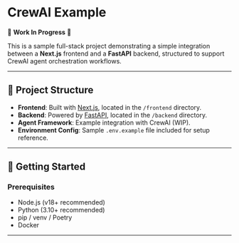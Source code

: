 # CrewAI Example

🚧 **Work In Progress** 🚧

This is a sample full-stack project demonstrating a simple integration between a **Next.js** frontend and a **FastAPI** backend, structured to support CrewAI agent orchestration workflows.

---

## 🧠 Project Structure

- **Frontend**: Built with [Next.js](https://nextjs.org/), located in the `/frontend` directory.
- **Backend**: Powered by [FastAPI](https://fastapi.tiangolo.com/), located in the `/backend` directory.
- **Agent Framework**: Example integration with CrewAI (WIP).
- **Environment Config**: Sample `.env.example` file included for setup reference.

---

## 🔧 Getting Started

### Prerequisites

- Node.js (v18+ recommended)
- Python (3.10+ recommended)
- pip / venv / Poetry
- Docker

---
